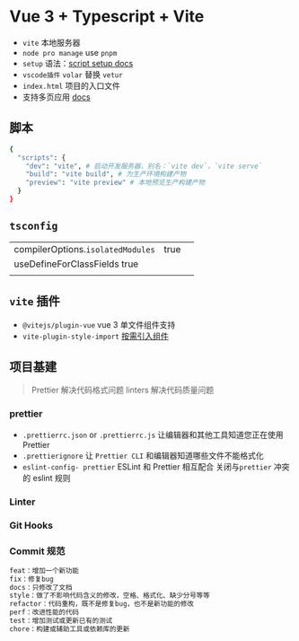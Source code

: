 # Vue 3 + Typescript + Vite

- `vite` 本地服务器
- `node pro manage` use `pnpm`
- `setup` 语法：[script setup docs](https://v3.vuejs.org/api/sfc-script-setup.html#sfc-script-setup)
- `vscode插件` `volar` 替换 `vetur`
- `index.html` 项目的入口文件
- 支持多页应用 [docs](https://cn.vitejs.dev/guide/build.html#multi-page-app)

## 脚本

```bash
{
  "scripts": {
    "dev": "vite", # 启动开发服务器，别名：`vite dev`，`vite serve`
    "build": "vite build", # 为生产环境构建产物
    "preview": "vite preview" # 本地预览生产构建产物
  }
}
```

## `tsconfig`

|                                   |      |     |
| --------------------------------- | ---- | --- |
| compilerOptions.`isolatedModules` | true |     |
| useDefineForClassFields true      |      |     |
|                                   |      |     |

## `vite` 插件

- `@vitejs/plugin-vue` vue 3 单文件组件支持
- `vite-plugin-style-import` [按需引入组件](https://youzan.github.io/vant/v3/#/zh-CN/quickstart#fang-shi-er.-zai-vite-xiang-mu-zhong-an-xu-yin-ru-zu-jian)

## 项目基建

> Prettier 解决代码格式问题
> linters 解决代码质量问题

### prettier

- `.prettierrc.json` or `.prettierrc.js` 让编辑器和其他工具知道您正在使用 Prettier
- `.prettierignore` 让 `Prettier CLI` 和编辑器知道哪些文件不能格式化
- `eslint-config- prettier` ESLint 和 Prettier 相互配合 关闭与`prettier` 冲突的 eslint 规则

### Linter

### Git Hooks

### Commit 规范

```bash
feat：增加一个新功能
fix：修复bug
docs：只修改了文档
style：做了不影响代码含义的修改，空格、格式化、缺少分号等等
refactor：代码重构，既不是修复bug，也不是新功能的修改
perf：改进性能的代码
test：增加测试或更新已有的测试
chore：构建或辅助工具或依赖库的更新
```

